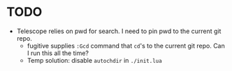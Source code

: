 # TODO

- Telescope relies on pwd for search. I need to pin pwd to the current git repo.
    - fugitive supplies  `:Gcd` command that `cd`'s to the current git repo. Can I run this all the time?
    - Temp solution: disable `autochdir` in `./init.lua`
